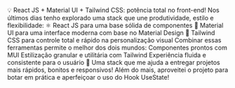 💡 React JS + Material UI + Tailwind CSS: potência total no front-end!
Nos últimos dias tenho explorado uma stack que une produtividade, estilo e flexibilidade:
 ⚛️ React JS para uma base sólida de componentes
 🎨 Material UI para uma interface moderna com base no Material Design
 💨 Tailwind CSS para controle total e rápido na personalização visual
Combinar essas ferramentas permite o melhor dos dois mundos:
Componentes prontos com MUI
Estilização granular e utilitária com Tailwind
Experiência fluida e consistente para o usuário
🔧 Uma stack que me ajuda a entregar projetos mais rápidos, bonitos e responsivos!
Além do mais, aproveitei o projeto para botar em prática e aperfeiçoar o uso do Hook UseState!

